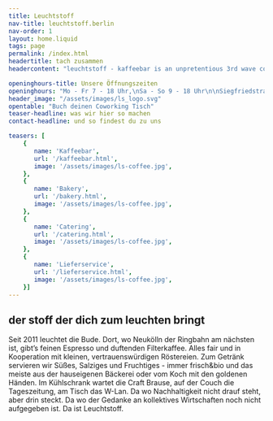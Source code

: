 ```yaml
---
title: Leuchtstoff
nav-title: leuchtstoff.berlin
nav-order: 1
layout: home.liquid
tags: page
permalink: /index.html
headertitle: tach zusammen
headercontent: "leuchtstoff - kaffeebar is an unpretentious 3rd wave coffee shop in Berlin/Neukölln with free wifi and some great homemade organic baked goods"

openinghours-title: Unsere Öffnungszeiten
openinghours: "Mo - Fr 7 - 18 Uhr,\nSa - So 9 - 18 Uhr\n\nSiegfriedstraße 18,\n12051 Berlin"
header_image: "/assets/images/ls_logo.svg"
opentable: "Buch deinen Coworking Tisch"
teaser-headline: was wir hier so machen
contact-headline: und so findest du zu uns

teasers: [
    {
       name: 'Kaffeebar',
       url: '/kaffeebar.html',
       image: '/assets/images/ls-coffee.jpg',
    },
    {
       name: 'Bakery',
       url: '/bakery.html',
       image: '/assets/images/ls-coffee.jpg',
    },
    {
       name: 'Catering',
       url: '/catering.html',
       image: '/assets/images/ls-coffee.jpg',
    },
    {
       name: 'Lieferservice',
       url: '/lieferservice.html',
       image: '/assets/images/ls-coffee.jpg',
    }]
---
```



## der stoff der dich zum leuchten bringt

Seit 2011 leuchtet die Bude. Dort, wo Neukölln der Ringbahn am nächsten ist, gibt’s feinen Espresso und duftenden Filterkaffee. Alles fair und in Kooperation mit kleinen, vertrauenswürdigen Röstereien. Zum Getränk servieren wir Süßes, Salziges und Fruchtiges - immer frisch&bio und das meiste aus der hauseigenen Bäckerei oder vom Koch mit den goldenen Händen. Im Kühlschrank wartet die Craft Brause, auf der Couch die Tageszeitung, am Tisch das W-Lan. Da wo Nachhaltigkeit nicht drauf steht, aber drin steckt. Da wo der Gedanke an kollektives Wirtschaften noch nicht aufgegeben ist. Da ist Leuchtstoff.


